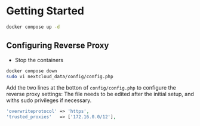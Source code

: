# Getting Started

```bash
docker compose up -d
```

## Configuring Reverse Proxy

- Stop the containers

```bash
docker compose down
sudo vi nextcloud_data/config/config.php
```

Add the two lines at the botton of `config/config.php` to configure the reverse proxy settings:
The file needs to be edited after the initial setup, and withs sudo privileges if necessary.

```php
'overwriteprotocol' => 'https',
'trusted_proxies'   => ['172.16.0.0/12'],
```
